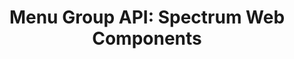 ---
layout: api.njk
title: 'Menu Group API: Spectrum Web Components'
displayName: Menu Group
componentName: menu-group
componentHeading: sp-menu-group
tags:
  - component-api
---